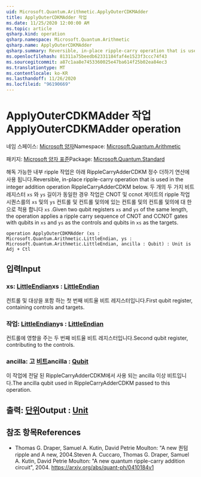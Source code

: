 ```yaml
---
uid: Microsoft.Quantum.Arithmetic.ApplyOuterCDKMAdder
title: ApplyOuterCDKMAdder 작업
ms.date: 11/25/2020 12:00:00 AM
ms.topic: article
qsharp.kind: operation
qsharp.namespace: Microsoft.Quantum.Arithmetic
qsharp.name: ApplyOuterCDKMAdder
qsharp.summary: Reversible, in-place ripple-carry operation that is used in the integer addition operation RippleCarryAdderCDKM below. Given two qubit registers `xs` and `ys` of the same length, the operation applies a ripple carry sequence of CNOT and CCNOT gates with qubits in `xs` and `ys` as the controls and qubits in `xs` as the targets.
ms.openlocfilehash: 81311a75beedb62331184faf4e1523f3ccc74f43
ms.sourcegitcommit: a87c1aa8e7453360025e47ba614f25b02ea84ec3
ms.translationtype: MT
ms.contentlocale: ko-KR
ms.lasthandoff: 11/26/2020
ms.locfileid: "96190669"
---
```

# <a name="applyoutercdkmadder-operation"></a><span data-ttu-id="bd2f7-102">ApplyOuterCDKMAdder 작업</span><span class="sxs-lookup"><span data-stu-id="bd2f7-102">ApplyOuterCDKMAdder operation</span></span>

<span data-ttu-id="bd2f7-103">네임 스페이스: [Microsoft 양자](xref:Microsoft.Quantum.Arithmetic)</span><span class="sxs-lookup"><span data-stu-id="bd2f7-103">Namespace: [Microsoft.Quantum.Arithmetic](xref:Microsoft.Quantum.Arithmetic)</span></span>

<span data-ttu-id="bd2f7-104">패키지: [Microsoft 양자 표준](https://nuget.org/packages/Microsoft.Quantum.Standard)</span><span class="sxs-lookup"><span data-stu-id="bd2f7-104">Package: [Microsoft.Quantum.Standard](https://nuget.org/packages/Microsoft.Quantum.Standard)</span></span>


<span data-ttu-id="bd2f7-105">해독 가능한 내부 ripple 작업은 아래 RippleCarryAdderCDKM 정수 더하기 연산에 사용 됩니다.</span><span class="sxs-lookup"><span data-stu-id="bd2f7-105">Reversible, in-place ripple-carry operation that is used in the integer addition operation RippleCarryAdderCDKM below.</span></span>
<span data-ttu-id="bd2f7-106">두 개의 두 가지 비트 레지스터 `xs` 와 `ys` 길이가 동일한 경우 작업은 CNOT 및 ccnot 게이트의 ripple 작업 시퀀스를의 `xs` 및의 `ys` 컨트롤 및 컨트롤 및의에 있는 컨트롤 및의 컨트롤 및의에 대 한으로 적용 합니다 `xs` .</span><span class="sxs-lookup"><span data-stu-id="bd2f7-106">Given two qubit registers `xs` and `ys` of the same length, the operation applies a ripple carry sequence of CNOT and CCNOT gates with qubits in `xs` and `ys` as the controls and qubits in `xs` as the targets.</span></span>

```qsharp
operation ApplyOuterCDKMAdder (xs : Microsoft.Quantum.Arithmetic.LittleEndian, ys : Microsoft.Quantum.Arithmetic.LittleEndian, ancilla : Qubit) : Unit is Adj + Ctl
```


## <a name="input"></a><span data-ttu-id="bd2f7-107">입력</span><span class="sxs-lookup"><span data-stu-id="bd2f7-107">Input</span></span>

### <a name="xs--littleendian"></a><span data-ttu-id="bd2f7-108">xs: [LittleEndian](xref:Microsoft.Quantum.Arithmetic.LittleEndian)</span><span class="sxs-lookup"><span data-stu-id="bd2f7-108">xs : [LittleEndian](xref:Microsoft.Quantum.Arithmetic.LittleEndian)</span></span>

<span data-ttu-id="bd2f7-109">컨트롤 및 대상을 포함 하는 첫 번째 비트율 비트 레지스터입니다.</span><span class="sxs-lookup"><span data-stu-id="bd2f7-109">First qubit register, containing controls and targets.</span></span>


### <a name="ys--littleendian"></a><span data-ttu-id="bd2f7-110">작업: [LittleEndian](xref:Microsoft.Quantum.Arithmetic.LittleEndian)</span><span class="sxs-lookup"><span data-stu-id="bd2f7-110">ys : [LittleEndian](xref:Microsoft.Quantum.Arithmetic.LittleEndian)</span></span>

<span data-ttu-id="bd2f7-111">컨트롤에 영향을 주는 두 번째 비트율 비트 레지스터입니다.</span><span class="sxs-lookup"><span data-stu-id="bd2f7-111">Second qubit register, contributing to the controls.</span></span>


### <a name="ancilla--qubit"></a><span data-ttu-id="bd2f7-112">ancilla: 고 [비트](xref:microsoft.quantum.lang-ref.qubit)</span><span class="sxs-lookup"><span data-stu-id="bd2f7-112">ancilla : [Qubit](xref:microsoft.quantum.lang-ref.qubit)</span></span>

<span data-ttu-id="bd2f7-113">이 작업에 전달 된 RippleCarryAdderCDKM에서 사용 되는 ancilla 이상 비트입니다.</span><span class="sxs-lookup"><span data-stu-id="bd2f7-113">The ancilla qubit used in RippleCarryAdderCDKM passed to this operation.</span></span>



## <a name="output--unit"></a><span data-ttu-id="bd2f7-114">출력: [단위](xref:microsoft.quantum.lang-ref.unit)</span><span class="sxs-lookup"><span data-stu-id="bd2f7-114">Output : [Unit](xref:microsoft.quantum.lang-ref.unit)</span></span>



## <a name="references"></a><span data-ttu-id="bd2f7-115">참조 항목</span><span class="sxs-lookup"><span data-stu-id="bd2f7-115">References</span></span>

- <span data-ttu-id="bd2f7-116">Thomas G. Draper, Samuel A. Kutin, David Petrie Moulton: "A new 퀀텀 ripple and A new, 2004.</span><span class="sxs-lookup"><span data-stu-id="bd2f7-116">Steven A. Cuccaro, Thomas G. Draper, Samuel A. Kutin, David Petrie Moulton: "A new quantum ripple-carry addition circuit", 2004.</span></span>
  https://arxiv.org/abs/quant-ph/0410184v1